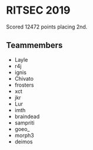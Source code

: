 # RITSEC 2019

Scored 12472 points placing 2nd.

## Teammembers
* Layle
* r4j
* ignis
* Chivato
* frosters
* xct
* jkr
* Lur
* imth
* braindead
* sampriti
* goeo_
* morph3
* deimos